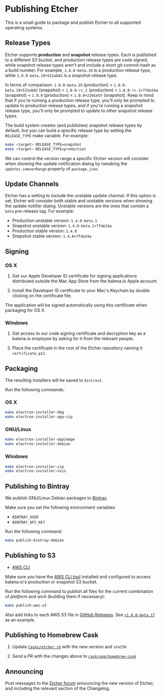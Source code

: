 Publishing Etcher
=================

This is a small guide to package and publish Etcher to all supported operating
systems.

Release Types
-------------

Etcher supports **production** and **snapshot** release types. Each is
published to a different S3 bucket, and production release types are code
signed, while snapshot release types aren't and include a short git commit-hash
as a build number. For example, `1.0.0-beta.19` is a production release type,
while `1.0.0-beta.19+531ab82` is a snapshot release type.

In terms of comparison: `1.0.0-beta.19` (production) < `1.0.0-beta.19+531ab82`
(snapshot) < `1.0.0-rc.1` (production) < `1.0.0-rc.1+7fde24a` (snapshot) <
`1.0.0` (production) < `1.0.0+2201e5f` (snapshot). Keep in mind that if you're
running a production release type, you'll only be prompted to update to
production release types, and if you're running a snapshot release type, you'll
only be prompted to update to other snapshot release types.

The build system creates (and publishes) snapshot release types by default, but
you can build a specific release type by setting the `RELEASE_TYPE` make
variable.  For example:

```sh
make <target> RELEASE_TYPE=snapshot
make <target> RELEASE_TYPE=production
```

We can control the version range a specific Etcher version will consider when
showing the update notification dialog by tweaking the `updates.semverRange`
property of `package.json`.

Update Channels
---------------

Etcher has a setting to include the unstable update channel. If this option is
set, Etcher will consider both stable and unstable versions when showing the
update notifier dialog. Unstable versions are the ones that contain a `beta`
pre-release tag. For example:

- Production unstable version: `1.4.0-beta.1`
- Snapshot unstable version: `1.4.0-beta.1+7fde24a`
- Production stable version: `1.4.0`
- Snapshot stable version: `1.4.0+7fde24a`

Signing
-------

### OS X

1. Get our Apple Developer ID certificate for signing applications distributed
outside the Mac App Store from the balena.io Apple account.

2. Install the Developer ID certificate to your Mac's Keychain by double
clicking on the certificate file.

The application will be signed automatically using this certificate when
packaging for OS X.

### Windows

1. Get access to our code signing certificate and decryption key as a balena.io
employee by asking for it from the relevant people.

2. Place the certificate in the root of the Etcher repository naming it
`certificate.p12`.

Packaging
---------

The resulting installers will be saved to `dist/out`.

Run the following commands:

### OS X

```sh
make electron-installer-dmg
make electron-installer-app-zip
```

### GNU/Linux

```sh
make electron-installer-appimage
make electron-installer-debian
```

### Windows

```sh
make electron-installer-zip
make electron-installer-nsis
```

Publishing to Bintray
---------------------

We publish GNU/Linux Debian packages to [Bintray][bintray].

Make sure you set the following environment variables:

- `BINTRAY_USER`
- `BINTRAY_API_KEY`

Run the following command:

```sh
make publish-bintray-debian
```

Publishing to S3
----------------

- [AWS CLI][aws-cli]

Make sure you have the [AWS CLI tool][aws-cli] installed and configured to
access balena.io's production or snapshot S3 bucket.

Run the following command to publish all files for the current combination of
_platform_ and _arch_ (building them if necessary):

```sh
make publish-aws-s3
```

Also add links to each AWS S3 file in [GitHub Releases][github-releases]. See
[`v1.0.0-beta.17`](https://github.com/balena-io/etcher/releases/tag/v1.0.0-beta.17)
as an example.

Publishing to Homebrew Cask
---------------------------

1. Update [`Casks/etcher.rb`][etcher-cask-file] with the new version and
   `sha256`

2. Send a PR with the changes above to
   [`caskroom/homebrew-cask`][homebrew-cask]

Announcing
----------

Post messages to the [Etcher forum][balena-forum-etcher] announcing the new version
of Etcher, and including the relevant section of the Changelog.

[aws-cli]: https://aws.amazon.com/cli
[bintray]: https://bintray.com
[etcher-cask-file]: https://github.com/caskroom/homebrew-cask/blob/master/Casks/etcher.rb
[homebrew-cask]: https://github.com/caskroom/homebrew-cask
[balena-forum-etcher]: https://forums.balena.io/c/etcher
[github-releases]: https://github.com/balena-io/etcher/releases
